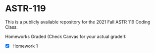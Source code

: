 # ASTR-119
This is a publicly available repository for the 2021 Fall ASTR 119 Coding Class.

Homeworks Graded (Check Canvas for your actual grade!):
- [x] Homework 1
